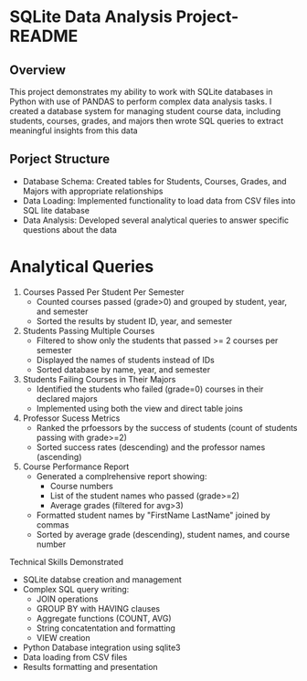 # SQLite Data Analysis Project- README
## Overview
This project demonstrates my ability to work with SQLite databases in Python with use of PANDAS to perform complex data analysis tasks. I created a database system for managing student course data, including students, courses, grades, and majors then wrote SQL queries to extract meaningful insights from this data

## Porject Structure
* Database Schema: Created tables for Students, Courses, Grades, and Majors with appropriate relationships
* Data Loading: Implemented functionality to load data from CSV files into SQL lite database
* Data Analysis: Developed several analytical queries to answer specific questions about the data

# Analytical Queries
1. Courses Passed Per Student Per Semester
   * Counted courses passed (grade>0) and grouped by student, year, and semester
   * Sorted the results by student ID, year, and semester
2. Students Passing Multiple Courses
   * Filtered to show only the students that passed >= 2 courses per semester
   * Displayed the names of students instead of IDs
   * Sorted database by name, year, and semester
3. Students Failing Courses in Their Majors
   * Identified the students who failed (grade=0) courses in their declared majors
   * Implemented using both the view and direct table joins
4. Professor Sucess Metrics
   * Ranked the prfoessors by the success of students (count of students passing with grade>=2)
   * Sorted success rates (descending) and the professor names (ascending)
5. Course Performance Report
   * Generated a complrehensive report showing:
     * Course numbers
     * List of the student names who passed (grade>=2)
     * Average grades (filtered for avg>3)
   * Formatted student names by "FirstName LastName" joined by commas
   * Sorted by average grade (descending), student names, and course number

Technical Skills Demonstrated
* SQLite databse creation and management
* Complex SQL query writing:
  * JOIN operations
  * GROUP BY with HAVING clauses
  * Aggregate functions (COUNT, AVG)
  * String concatentation and formatting
  * VIEW creation
* Python Database integration using sqlite3
* Data loading from CSV files
* Results formatting and presentation
